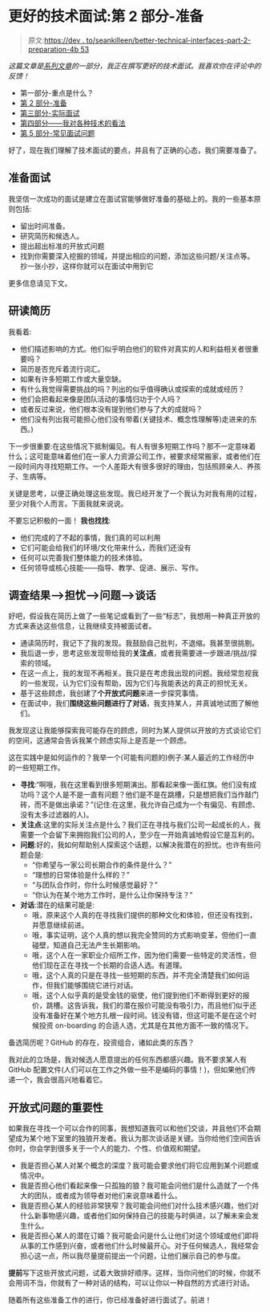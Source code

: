 # 更好的技术面试:第 2 部分-准备

> 原文:[https://dev . to/seankilleen/better-technical-interfaces-part-2-preparation-4b 53](https://dev.to/seankilleen/better-technical-interviews-part-2-preparation-4b53)

*这篇文章是[系列文章](https://seankilleen.com/2019/09/better-technical-interviews-part-1-whats-the-point/)的一部分，我正在撰写更好的技术面试。我喜欢你在评论中的反馈！*

*   第一部分-重点是什么？
*   [第 2 部分-准备](https://seankilleen.com/2019/09/better-technical-interviews-part-2-preparation/)
*   [第三部分-实际面试](https://seankilleen.com/2019/09/better-technical-interviews-part-3-the-interview-itself/)
*   [第四部分——我对各种技术的看法](https://seankilleen.com/2019/09/better-technical-interviews-part-4-my-opinions-on-various-techniques/)
*   [第 5 部分-常见面试问题](https://seankilleen.com/2019/10/better-technical-interviews-part-5-common-questions/)

好了，现在我们理解了技术面试的要点，并且有了正确的心态，我们需要准备了。

## [](#preparing-for-the-interview)准备面试

我坚信一次成功的面试是建立在面试官能够做好准备的基础上的。我的一些基本原则包括:

*   留出时间准备。
*   研究简历和候选人。
*   提出超出标准的开放式问题
*   找到你需要深入挖掘的领域，并提出相应的问题，添加这些问题/关注点等。抄一张小抄，这样你就可以在面试中用到它

更多信息请见下文。

## [](#studying-the-resume)研读简历

我看着:

*   他们描述影响的方式。他们似乎明白他们的软件对真实的人和利益相关者很重要吗？
*   简历是否充斥着流行词汇。
*   如果有许多短期工作或大量空缺。
*   有什么我觉得需要挑战的吗？列出的似乎值得确认或探索的成就或经历？
*   他们会把看起来像是团队活动的事情归功于个人吗？
*   或者反过来说，他们根本没有提到他们参与了大的成就吗？
*   他们没有列出我可能担心他们没有带着(关键技术、概念性理解等)走进来的东西。)

下一步很重要:在这些情况下抵制偏见。有人有很多短期工作吗？那不一定意味着什么；这可能意味着他们在一家人力资源公司工作，被要求经常搬家，或者他们在一段时间内寻找短期工作。一个人差距大有很多很好的理由，包括照顾亲人、养孩子、生病等。

关键是思考，以便正确处理这些发现。我已经开发了一个我认为对我有用的过程，至少对我个人而言。下面我就来说说。

不要忘记积极的一面！ **我也找找**:

*   他们完成的了不起的事情，我们真的可以利用
*   它们可能会给我们的环境/文化带来什么，而我们还没有
*   任何可以完善我们整体能力的技术体验。
*   任何领导或核心技能——指导、教学、促进、展示、写作。

## [](#findings-gt-concerns-gt-questions-gt-conversation)调查结果—>担忧—>问题—>谈话

好吧，假设我在简历上做了一些笔记或看到了一些“标志”，我想用一种真正开放的方式来表达这些信息，让我继续支持被面试者。

*   通读简历时，我记下了我的发现。我鼓励自己批判，不退缩。我甚至很挑剔。
*   我后退一步，思考这些发现带给我的**关注点**，或者我需要进一步跟进/挑战/探索的领域。
*   在这一点上，我的发现不再相关。我只是在考虑我出现的问题。我经常忽视我的一些发现，认为它们没有帮助，因为它们与我能表达的真正的担忧无关。
*   基于这些顾虑，我创建了**个开放式问题**来进一步探究事情。
*   在面试中，我们**围绕这些问题进行了对话**，我支持某人，并真诚地试图了解他们。

我发现这让我能够探索我可能存在的顾虑，同时为某人提供以开放的方式谈论它们的空间，这通常会告诉我某个顾虑实际上是否是一个顾虑。

这在实践中是如何运作的？我举一个(可能有问题的)例子:某人最近的工作经历中的一些短期工作。

*   **寻找**:“啊哦，我在这里看到很多短期演出。那看起来像一面红旗。他们没有成功吗？这个人是不是一直有问题？他们是不是在跳槽，只是想把我们当作敲门砖，而不是做出承诺？”(记住:在这里，我允许自己成为一个有偏见、有顾虑、没有太多过滤器的人)。
*   **关注点**:这里的实际关注点是什么？我们正在寻找与我们公司一起成长的人，我需要一个会留下来拥抱我们公司的人，至少在一开始真诚地假设它是互利的。
*   **问题**:好的，我如何帮助别人探索这个话题，以解决我潜在的担忧。也许有些问题会是:
    *   “你希望与一家公司长期合作的条件是什么？”
    *   “理想的日常体验是什么样的？”
    *   “与团队合作时，你什么时候感觉最好？”
    *   “你认为在某个地方工作时，是什么让你保持专注？”
*   **对话**:潜在的结果可能是:
    *   哦，原来这个人真的在寻找我们提供的那种文化和体验，但还没有找到，并愿意继续前进。
    *   哦，事实证明，这个人真的想以我完全赞同的方式影响变革，但他们一直碰壁，知道自己无法产生长期影响。
    *   哦，这个人在一家职业介绍所工作，因为他们需要一些特定的灵活性，但他们现在正在寻找一个长期的合适人选。有道理。
    *   哦，这个人真的只是在寻找一些短期的东西，并不完全清楚我们如何运作，但我们能够围绕它进行对话。
    *   哦，这个人似乎真的是受金钱的驱使，他们提到他们不断得到更好的报价，跳槽。这告诉我，我们的潜在报价可能没有吸引力，而且他们似乎还没有准备好在某个地方扎根一段时间。钱没有错，但这可能不是在这个时候投资 on-boarding 的合适人选，尤其是在其他方面不一致的情况下。

备选简历呢？GitHub 的存在，投资组合，诸如此类的东西？

我对此的立场是，我对候选人愿意提出的任何东西都感兴趣。我不要求某人有 GitHub 配置文件(人们可以在工作之外做一些不是编码的事情！)，但如果他们传递一个，我会很高兴地看着它。

## [](#the-importance-of-openended-questions)开放式问题的重要性

如果我在寻找一个可以合作的同事，我想知道我可以和他们交谈，并且他们不会期望成为某个地下室里的独狼开发者。我认为那次谈话是关键。当你给他们空间告诉你时，你会学到很多关于一个人的能力、个性、价值观和期望。

*   我是否担心某人对某个概念的深度？我可能会要求他们将它应用到某个问题或情况中。
*   我是否担心他们看起来像一只孤独的狼？我可能会问他们是什么造就了一个伟大的团队，或者成为领导者对他们来说意味着什么。
*   我是否担心某人的经验非常狭窄？我可能会问他们对什么技术感兴趣，他们对什么新事物感兴趣，或者他们如何保持自己的技能与时俱进，以了解未来会发生什么。
*   我是否担心某人的潜在订婚？我可能会问是什么让他们对这个领域或他们即将从事的工作感到兴奋，或者他们什么时候最开心。对于任何候选人，我经常会担心这一点，所以我尽量提前提出一个问题，让他们展示自己的参与度。

**提前**写下这些开放式问题，试着大致排好顺序。这样，当你问他们的时候，你就不会用词不当，你就有了一种对话的结构，可以让你以一种自然的方式进行对话。

随着所有这些准备工作的进行，你已经准备好进行面试了。前进！